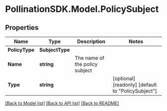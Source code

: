 
# PollinationSDK.Model.PolicySubject

## Properties

Name | Type | Description | Notes
------------ | ------------- | ------------- | -------------
**PolicyType** | **SubjectType** |  | 
**Name** | **string** | The name of the policy subject | 
**Type** | **string** |  | [optional] [readonly] [default to "PolicySubject"]

[[Back to Model list]](../README.md#documentation-for-models)
[[Back to API list]](../README.md#documentation-for-api-endpoints)
[[Back to README]](../README.md)


